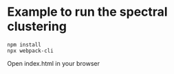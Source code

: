 # Example to run the spectral clustering

```
npm install
npx webpack-cli
```

Open index.html in your browser
